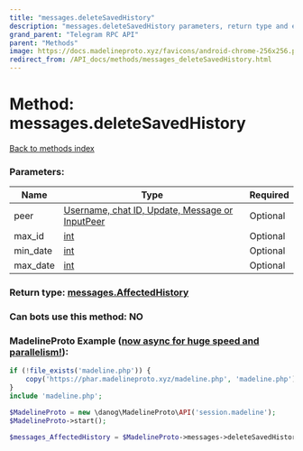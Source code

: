 ```yaml
---
title: "messages.deleteSavedHistory"
description: "messages.deleteSavedHistory parameters, return type and example"
grand_parent: "Telegram RPC API"
parent: "Methods"
image: https://docs.madelineproto.xyz/favicons/android-chrome-256x256.png
redirect_from: /API_docs/methods/messages_deleteSavedHistory.html
---
```

# Method: messages.deleteSavedHistory
[Back to methods index](index.html)



### Parameters:

| Name     |    Type       | Required |
|----------|---------------|----------|
|peer|[Username, chat ID, Update, Message or InputPeer](/API_docs/types/InputPeer.html) | Optional|
|max\_id|[int](/API_docs/types/int.html) | Optional|
|min\_date|[int](/API_docs/types/int.html) | Optional|
|max\_date|[int](/API_docs/types/int.html) | Optional|


### Return type: [messages.AffectedHistory](/API_docs/types/messages.AffectedHistory.html)

### Can bots use this method: **NO**


### MadelineProto Example ([now async for huge speed and parallelism!](https://docs.madelineproto.xyz/docs/ASYNC.html)):


```php
if (!file_exists('madeline.php')) {
    copy('https://phar.madelineproto.xyz/madeline.php', 'madeline.php');
}
include 'madeline.php';

$MadelineProto = new \danog\MadelineProto\API('session.madeline');
$MadelineProto->start();

$messages_AffectedHistory = $MadelineProto->messages->deleteSavedHistory(peer: $InputPeer, max_id: $int, min_date: $int, max_date: $int, );
```

